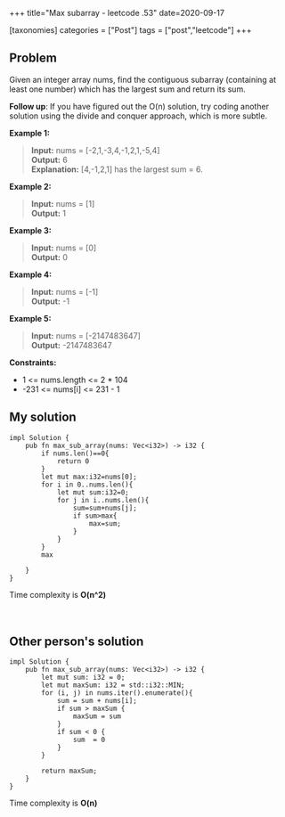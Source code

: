 +++
title="Max subarray - leetcode .53"
date=2020-09-17

[taxonomies]
categories = ["Post"]
tags = ["post","leetcode"]
+++

## Problem
Given an integer array nums, find the contiguous subarray (containing at least one number) which has the largest sum and return its sum.

**Follow up**: If you have figured out the O(n) solution, try coding another solution using the divide and conquer approach, which is more subtle.

**Example 1:**
> **Input:** nums = [-2,1,-3,4,-1,2,1,-5,4]  
> **Output:** 6  
> **Explanation:** [4,-1,2,1] has the largest sum = 6.

**Example 2:**
> **Input:** nums = [1]  
> **Output:** 1

**Example 3:**
> **Input:** nums = [0]  
> **Output:** 0

**Example 4:**
> **Input:** nums = [-1]  
> **Output:** -1

**Example 5:**
> **Input:** nums = [-2147483647]  
> **Output:** -2147483647

**Constraints:**
- 1 <= nums.length <= 2 * 104
- -231 <= nums[i] <= 231 - 1

## My solution
```
impl Solution {
    pub fn max_sub_array(nums: Vec<i32>) -> i32 {
        if nums.len()==0{
            return 0
        }
        let mut max:i32=nums[0];
        for i in 0..nums.len(){
            let mut sum:i32=0;
            for j in i..nums.len(){
                sum=sum+nums[j];
                if sum>max{
                    max=sum;
                }
            }
        }
        max
        
    }
}
```
Time complexity is **O(n^2)**  
<br/>
<br/>


## Other person's solution

```
impl Solution {
    pub fn max_sub_array(nums: Vec<i32>) -> i32 {
        let mut sum: i32 = 0;
        let mut maxSum: i32 = std::i32::MIN;
        for (i, j) in nums.iter().enumerate(){
            sum = sum + nums[i];
            if sum > maxSum {
                maxSum = sum
            }
            if sum < 0 {    
                sum  = 0    
            }              
        }
        
        return maxSum;
    }
}
```
Time complexity is **O(n)** 
